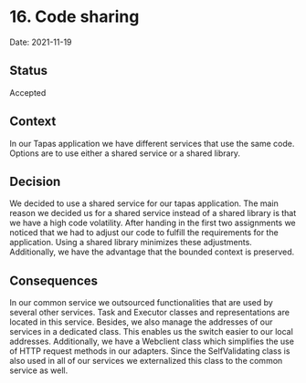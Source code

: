 # 16. Code sharing

Date: 2021-11-19

## Status

Accepted

## Context

In our Tapas application we have different services that use the same code. Options are to use either a shared service or a shared library.

## Decision

We decided to use a shared service for our tapas application. The main reason we decided us for a shared service instead of a shared library is that we have a high code volatility. After handing in the first two assignments we noticed that we had to adjust our code to fulfill the requirements for the application. Using a shared library minimizes these adjustments. Additionally, we have the advantage that the bounded context is preserved.

## Consequences

In our common service we outsourced functionalities that are used by several other services. Task and Executor classes and representations are located in this service. Besides, we also manage the addresses of our services in a dedicated class. This enables us the switch easier to our local addresses. Additionally, we have a Webclient class which simplifies the use of HTTP request methods in our adapters. Since the SelfValidating class is also used in all of our services we externalized this class to the common service as well.